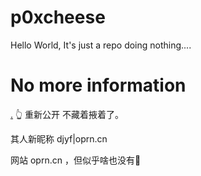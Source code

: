 # p0xcheese
Hello World, It's just a repo doing nothing....

# No more information
[.](/README-CN.md)
👆 重新公开 不藏着掖着了。

其人新昵称 djyf|oprn.cn

网站 oprn.cn ，但似乎啥也没有🌚
